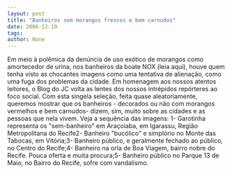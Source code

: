 ```yaml
---
layout: post
title: "Banheiros sem morangos frescos e bem carnudos"
date: 2006-12-19
tags: 
author: None
---
```

Em meio à polêmica da denúncia de uso exótico de morangos como amortecedor de urina, nos banheiros da boate NOX (leia aqui),
 houve quem tenha visto as chocantes imagens como uma tentativa de alienação, como uma fuga dos problemas da cidade. 
Em homenagem aos nossos atentos leitores, o Blog do JC volta as lentes dos nossos intrépidos repórteres ao foco social.
Com esta singela seleção, feita quase aleatoriamente, queremos mostrar que os banheiros - decorados ou não com morangos vermelhos e bem carnudos- dizem, sim, muito sobre as cidades e as pessoas que nela vivem.
Veja a sequência das imagens:
1- Garotinha representa os \"sem-banheiro\" em Araçoiaba, em Igarassu, Região Metropolitana do Recife2- Banheiro \"bucólico\"&nbsp;e simplório&nbsp;no Monte das Tabocas, em Vitória;3- Banheiro público, e geralmente fechado ao público, no Centro do Recife;4- Banheiro na orla de Boa Viagem, bairro nobre do Recife. Pouca oferta e muita procura;5- Banheiro público no Parque 13 de Maio, no Bairro do Recife, sofre com vandalismo. 